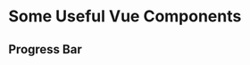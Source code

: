 <script lang="ts" setup>
import ProgressBarShowcase from './ProgressBarShowcase.vue'
  
</script>
# Some Useful Vue Components

## Progress Bar
<ProgressBarShowcase/>